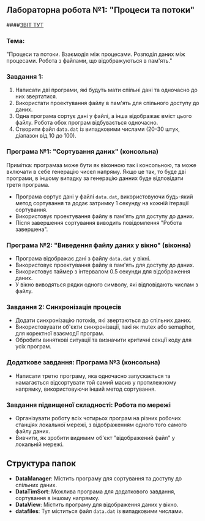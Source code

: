 ## Лабораторна робота №1: "Процеси та потоки"
####[ЗВІТ ТУТ](https://github.com/CryStudyOrganization/Process-Threads)
### Тема:
"Процеси та потоки. Взаємодія між процесами. Розподіл даних між процесами. Робота з файлами, що відображуються в пам'ять."

### Завдання 1:
1. Написати дві програми, які будуть мати спільні дані та одночасно до них звертатися.
2. Використати проектування файлу в пам'ять для спільного доступу до даних.
3. Одна програма сортує дані у файлі, а інша відображає вміст цього файлу. Робота обох програм відбувається одночасно.
4. Створити файл `data.dat` із випадковими числами (20-30 штук, діапазон від 10 до 100).

### Програма №1: "Сортування даних" (консольна)
Примітка: програмаа може бути як віконною так і консольною, та може включати в себе генерацію чисел напряму. Якщо це так, то буде дві програми, в іншому випадку за генерацію данних буде відповідати третя програма.
- Програма сортує дані у файлі `data.dat`, використовуючи будь-який метод сортування та додає затримку 1 секунду на кожній ітерації сортування.
- Використовує проектування файлу в пам'ять для доступу до даних.
- Після завершення сортування виводить повідомлення "Робота завершена".

### Програма №2: "Виведення файлу даних у вікно" (віконна)

- Програма відображає дані з файлу `data.dat` у вікні.
- Використовує проектування файлу в пам'ять для доступу до даних.
- Використовує таймер з інтервалом 0.5 секунди для відображення даних.
- У вікно виводяться рядки одного символу, які відповідають числам з файлу.

### Завдання 2: Синхронізація процесів

- Додати синхронізацію потоків, які звертаються до спільних даних.
- Використовувати об'єкти синхронізації, такі як mutex або semaphor, для коректної взаємодії програм.
- Обробити виняткові ситуації та визначити критичні секції коду для усіх програм.

### Додаткове завдання: Програма №3 (консольна)

- Написати третю програму, яка одночасно запускається та намагається відсортувати той самий масив у протилежному напрямку, використовуючи інший метод сортування.

### Завдання підвищеної складності: Робота по мережі

- Організувати роботу всіх чотирьох програм на різних робочих станціях локальної мережі, з відображенням одного того самого файлу даних.
- Вивчити, як зробити видимим об'єкт "відображений файл" у локальній мережі.

## Структура папок

- **DataManager**: Містить програму для сортування та доступу до спільних даних.
- **DataTimSort**: Можлива програма для додаткового завдання, сортування в іншому напрямку.
- **DataView**: Містить програму для відображення даних у вікно.
- **datafiles**: Тут міститься файл `data.dat` із випадковими числами.
